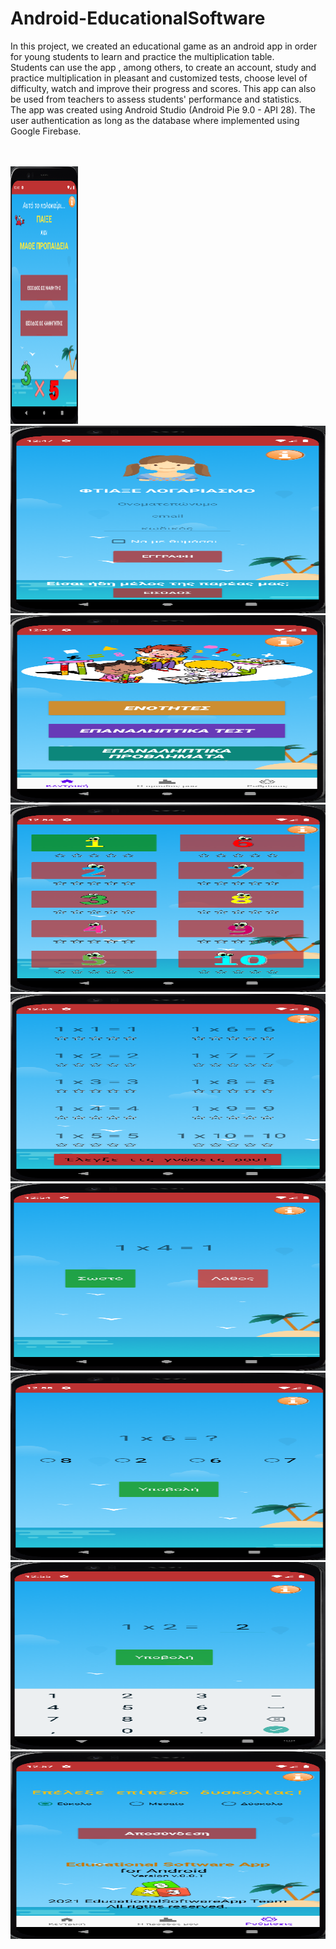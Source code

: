 # Android-EducationalSoftware
In this project, we created an educational game as an android app in order for young students to learn and practice the multiplication table.<br />Students can use the app , among others, to create an account, study and practice multiplication in pleasant and customized tests, choose level of difficulty, watch and improve their progress and scores. This app can also be used from teachers to assess students' performance and statistics.<br />The app was created using Android Studio (Android Pie 9.0 - API 28). The user authentication as long as the database where implemented using Google Firebase.

<br />
<br />

<img src="Screenshots/1.PNG" width="108" height="412" />
<img src="Screenshots/2.PNG" width="600" height="300" />
<img src="Screenshots/3.PNG" width="600" height="300" />
<img src="Screenshots/4.PNG" width="600" height="300" />
<img src="Screenshots/5.PNG" width="600" height="300" />
<img src="Screenshots/6.PNG" width="600" height="300" />
<img src="Screenshots/7.PNG" width="600" height="300" />
<img src="Screenshots/8.PNG" width="600" height="300" />
<img src="Screenshots/11.PNG" width="600" height="300" />
